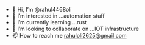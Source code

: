 - 👋 Hi, I’m @rahul4468oli
- 👀 I’m interested in ...automation stuff
- 🌱 I’m currently learning ...rust
- 💞️ I’m looking to collaborate on ...IOT infrastructure 
- 📫 How to reach me rahuloli2625@gmail.com

<!---
rahul4468oli/rahul4468oli is a ✨ special ✨ repository because its `README.md` (this file) appears on your GitHub profile.
You can click the Preview link to take a look at your changes.
--->
